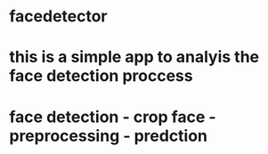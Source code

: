 # facedetector
# this is a simple app to analyis the face detection proccess 
# face detection - crop face - preprocessing - predction 

